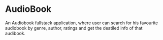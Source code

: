 # AudioBook
An Audiobook fullstack application, where user can search for his favourite audiobook by genre, author, ratings and get the deatiled info of that audibook.



